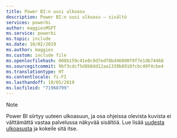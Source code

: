 ```yaml
---
title: Power BI:n uusi ulkoasu
description: Power BI:n uusi ulkoasu – sisältö
services: powerbi
author: maggiesMSFT
ms.service: powerbi
ms.topic: include
ms.date: 10/02/2019
ms.author: maggies
ms.custom: include file
ms.openlocfilehash: 008b159c41e0c9d7edf8bd46090f9f7e1db74468
ms.sourcegitcommit: 9bf3cdcf5d8b8dd12aa1339b8910fcbc40f4cbe4
ms.translationtype: HT
ms.contentlocale: fi-FI
ms.lasthandoff: 10/05/2019
ms.locfileid: "71968799"
---
```

> [!NOTE]
> Power BI siirtyy uuteen ulkoasuun, ja osa ohjeissa olevista kuvista ei välttämättä vastaa palvelussa näkyvää sisältöä. Lue lisää [uudesta ulkoasusta](../service-new-look.md) ja kokeile sitä itse.
